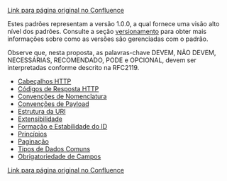 [Link para página original no Confluence](https://openfinancebrasil.atlassian.net/wiki/spaces/OF/pages/17377278)

Estes padrões representam a versão 1.0.0, a qual fornece uma visão alto nível dos padrões. Consulte a seção [versionamento](https://openbankingbrasil.atlassian.net/wiki/spaces/DraftOF/pages/1672071/Versionamento+das+Especifica+es) para obter mais informações sobre como as versões são gerenciadas com o padrão.

Observe que, nesta proposta, as palavras-chave DEVEM, NÃO DEVEM, NECESSÁRIAS, RECOMENDADO, PODE e OPCIONAL, devem ser interpretadas conforme descrito na RFC2119.

- [Cabeçalhos HTTP](../../../../OF/Open%20Finance%20Brasil/Especifica%c3%a7%c3%b5es%20de%20APIs/Padr%c3%b5es/Cabe%c3%a7alhos%20HTTP)
- [Códigos de Resposta HTTP](../../../../OF/Open%20Finance%20Brasil/Especifica%c3%a7%c3%b5es%20de%20APIs/Padr%c3%b5es/C%c3%b3digos%20de%20Resposta%20HTTP)
- [Convenções de Nomenclatura](../../../../OF/Open%20Finance%20Brasil/Especifica%c3%a7%c3%b5es%20de%20APIs/Padr%c3%b5es/Conven%c3%a7%c3%b5es%20de%20Nomenclatura)
- [Convenções de Payload](../../../../OF/Open%20Finance%20Brasil/Especifica%c3%a7%c3%b5es%20de%20APIs/Padr%c3%b5es/Conven%c3%a7%c3%b5es%20de%20Payload)
- [Estrutura da URI](../../../../OF/Open%20Finance%20Brasil/Especifica%c3%a7%c3%b5es%20de%20APIs/Padr%c3%b5es/Estrutura%20da%20URI)
- [Extensibilidade](../../../../OF/Open%20Finance%20Brasil/Especifica%c3%a7%c3%b5es%20de%20APIs/Padr%c3%b5es/Extensibilidade)
- [Formação e Estabilidade do ID](../../../../OF/Open%20Finance%20Brasil/Especifica%c3%a7%c3%b5es%20de%20APIs/Padr%c3%b5es/Forma%c3%a7%c3%a3o%20e%20Estabilidade%20do%20ID)
- [Princípios](../../../../OF/Open%20Finance%20Brasil/Especifica%c3%a7%c3%b5es%20de%20APIs/Padr%c3%b5es/Princ%c3%adpios)
- [Paginação](../../../../OF/Open%20Finance%20Brasil/Especifica%c3%a7%c3%b5es%20de%20APIs/Padr%c3%b5es/Pagina%c3%a7%c3%a3o)
- [Tipos de Dados Comuns](../../../../OF/Open%20Finance%20Brasil/Especifica%c3%a7%c3%b5es%20de%20APIs/Padr%c3%b5es/Tipos%20de%20Dados%20Comuns)
- [Obrigatoriedade de Campos](../../../../OF/Open%20Finance%20Brasil/Especifica%c3%a7%c3%b5es%20de%20APIs/Padr%c3%b5es/Obrigatoriedade%20de%20Campos)

[Link para página original no Confluence](https://openfinancebrasil.atlassian.net/wiki/spaces/OF/pages/17377278)